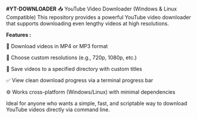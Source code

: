 **#YT-DOWNLOADER**
  📥 YouTube Video Downloader (Windows &amp; Linux Compatible) This repository provides a powerful YouTube video downloader that supports downloading even lengthy videos at high resolutions.

**Features :**

🎥 Download videos in MP4 or MP3 format

📶 Choose custom resolutions (e.g., 720p, 1080p, etc.)

📁 Save videos to a specified directory with custom titles

✅ View clean download progress via a terminal progress bar

⚙️ Works cross-platform (Windows/Linux) with minimal dependencies

Ideal for anyone who wants a simple, fast, and scriptable way to download YouTube videos directly via command line.

